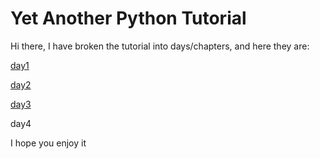Yet Another Python Tutorial
===========================

Hi there, I have broken the tutorial into days/chapters, and here they are:

[day1](/day1.md)

[day2](/day2.md)

[day3](/day3.md)

day4

I hope you enjoy it

